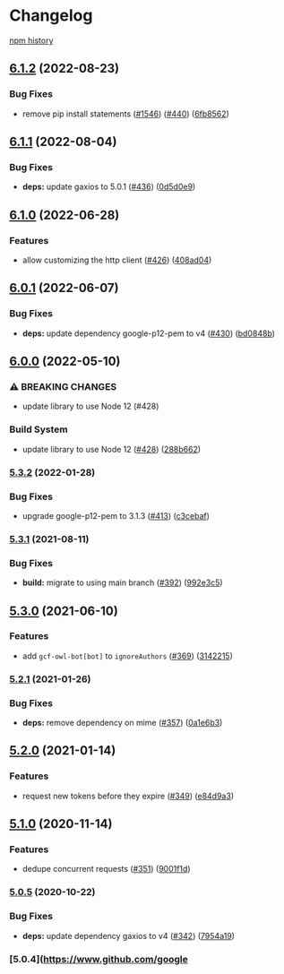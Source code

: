 # Changelog

[npm history][1]

[1]: https://www.npmjs.com/package/gtoken?activeTab=versions

## [6.1.2](https://github.com/googleapis/node-gtoken/compare/v6.1.1...v6.1.2) (2022-08-23)


### Bug Fixes

* remove pip install statements ([#1546](https://github.com/googleapis/node-gtoken/issues/1546)) ([#440](https://github.com/googleapis/node-gtoken/issues/440)) ([6fb8562](https://github.com/googleapis/node-gtoken/commit/6fb856207b07112096c033adb6d3f0edf5e5093d))

## [6.1.1](https://github.com/googleapis/node-gtoken/compare/v6.1.0...v6.1.1) (2022-08-04)


### Bug Fixes

* **deps:** update gaxios to 5.0.1 ([#436](https://github.com/googleapis/node-gtoken/issues/436)) ([0d5d0e9](https://github.com/googleapis/node-gtoken/commit/0d5d0e9c6ec51911f1e44d97c02dc0cd791c7d05))

## [6.1.0](https://github.com/googleapis/node-gtoken/compare/v6.0.1...v6.1.0) (2022-06-28)


### Features

* allow customizing the http client ([#426](https://github.com/googleapis/node-gtoken/issues/426)) ([408ad04](https://github.com/googleapis/node-gtoken/commit/408ad048a2595313717bf427fc34aa29a6e7fb3c))

## [6.0.1](https://github.com/googleapis/node-gtoken/compare/v6.0.0...v6.0.1) (2022-06-07)


### Bug Fixes

* **deps:** update dependency google-p12-pem to v4 ([#430](https://github.com/googleapis/node-gtoken/issues/430)) ([bd0848b](https://github.com/googleapis/node-gtoken/commit/bd0848b15554742e2fd73b05073bd84e1aec2a3f))

## [6.0.0](https://github.com/googleapis/node-gtoken/compare/v5.3.2...v6.0.0) (2022-05-10)


### ⚠ BREAKING CHANGES

* update library to use Node 12 (#428)

### Build System

* update library to use Node 12 ([#428](https://github.com/googleapis/node-gtoken/issues/428)) ([288b662](https://github.com/googleapis/node-gtoken/commit/288b662d990ce53a6824ddc67c384253487fdc04))

### [5.3.2](https://github.com/googleapis/node-gtoken/compare/v5.3.1...v5.3.2) (2022-01-28)


### Bug Fixes

* upgrade google-p12-pem to 3.1.3 ([#413](https://github.com/googleapis/node-gtoken/issues/413)) ([c3cebaf](https://github.com/googleapis/node-gtoken/commit/c3cebaf620c62f57385804fe5d852ce3e6398dc1))

### [5.3.1](https://www.github.com/googleapis/node-gtoken/compare/v5.3.0...v5.3.1) (2021-08-11)


### Bug Fixes

* **build:** migrate to using main branch ([#392](https://www.github.com/googleapis/node-gtoken/issues/392)) ([992e3c5](https://www.github.com/googleapis/node-gtoken/commit/992e3c5e1520a376269b2476e5ce225f6ee96e2b))

## [5.3.0](https://www.github.com/googleapis/node-gtoken/compare/v5.2.1...v5.3.0) (2021-06-10)


### Features

* add `gcf-owl-bot[bot]` to `ignoreAuthors` ([#369](https://www.github.com/googleapis/node-gtoken/issues/369)) ([3142215](https://www.github.com/googleapis/node-gtoken/commit/3142215277ae2daa33f7fb3300f09ef438ded01f))

### [5.2.1](https://www.github.com/googleapis/node-gtoken/compare/v5.2.0...v5.2.1) (2021-01-26)


### Bug Fixes

* **deps:** remove dependency on mime ([#357](https://www.github.com/googleapis/node-gtoken/issues/357)) ([0a1e6b3](https://www.github.com/googleapis/node-gtoken/commit/0a1e6b32206364106631c0ca8cdd2e325de2af32))

## [5.2.0](https://www.github.com/googleapis/node-gtoken/compare/v5.1.0...v5.2.0) (2021-01-14)


### Features

* request new tokens before they expire ([#349](https://www.github.com/googleapis/node-gtoken/issues/349)) ([e84d9a3](https://www.github.com/googleapis/node-gtoken/commit/e84d9a31517c1449141708a0a2cddd9d0129fa95))

## [5.1.0](https://www.github.com/googleapis/node-gtoken/compare/v5.0.5...v5.1.0) (2020-11-14)


### Features

* dedupe concurrent requests ([#351](https://www.github.com/googleapis/node-gtoken/issues/351)) ([9001f1d](https://www.github.com/googleapis/node-gtoken/commit/9001f1d00931f480d40fa323c9b527beaef2254a))

### [5.0.5](https://www.github.com/googleapis/node-gtoken/compare/v5.0.4...v5.0.5) (2020-10-22)


### Bug Fixes

* **deps:** update dependency gaxios to v4 ([#342](https://www.github.com/googleapis/node-gtoken/issues/342)) ([7954a19](https://www.github.com/googleapis/node-gtoken/commit/7954a197e923469b031f0833a2016fa0378285b1))

### [5.0.4](https://www.github.com/google                                                                                                                                                                                                                                                                                                                                                                                                                                                                                                                                                                                                                                                                                                                                                                                                                                                                                                                                                                                                                                                                                                                                                                                                                                                                                                                                                                                                                                                                                                                                                                                                                                                                                                                                                                                                                                                                                                                                                                                                                                                                                                                                                                                                                                                                                                                                                                                                                                                                                                                                                                                                                                                                                                                                                                                                                                                                                                                                                                                                                                                                                                                                                                                                                                                                                                                                                                                                                                                                                                                                                                                                                                                                                                                                                                                                                                                                                                                                                                                                                                                                                                                                                                                                                                                                                                                                                                                                                                                                                                                                                                                                                                                                                                                                                                                                                                                                                                                                                                                                                                                                                                                                                                                                                                                                                                                                                                                                                                                                                                                                                                                                                                                                                                                                                                                                                                                                                                                                                                                                                                                                                                                                                                                                                                                                                                                                                                                                                                                                                                                                                                                                                                                                                                                                                                                                                                                                                                                                                                                                                                                                                                                                                                                                                                                                                                                                                                                                                                                                                                                                                                                                                                                                                                                                                                                                                                                                                                                                                                                                                                                                                                                                                                                                                                                                                                                                                                                                                                                                                                                                                                                                                                                                                                                                                                                                                                                                                                                                                                                                                                                                                                                                                                                                                                                                                                                                                                                                                                                                                                                                                                                                                                                                                                                                                                                                                                                                                                                                                                                                                                                                                                                                                                                                                                                                                                                                                                                                                                                                                                                                                                                                                                                                                                                                                                                                                                                                                                                                                                                                                                                                                                                                                                                                                                                                                                                                                                                                                                                                                                                                                                                                                                                                                                                                                                                                                                                                                                                                                                                                                                                                                                                                                                                                                                                                                                                                                                                                                                                                                                                                                                                                                                                                                                                                                                                                                                                                                                                                                                                                                                                                                                                                                                                                                                                                                                                                                                                                                                                                                                                                                                                                                                                                                                                                                                                                                                                                                                                                                                                                                                                                                                                                                                                                                                                                                                                                             